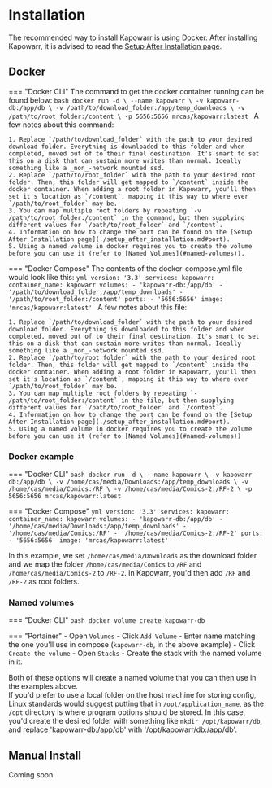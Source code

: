 # Installation

The recommended way to install Kapowarr is using Docker. After installing Kapowarr, it is advised to read the [Setup After Installation page](./setup_after_installation.md).

## Docker
=== "Docker CLI"
	The command to get the docker container running can be found below:
	```bash
	docker run -d \
		--name kapowarr \
		-v kapowarr-db:/app/db \
		-v /path/to/download_folder:/app/temp_downloads \
		-v /path/to/root_folder:/content \
		-p 5656:5656
		mrcas/kapowarr:latest
	```
	A few notes about this command:

	1. Replace `/path/to/download_folder` with the path to your desired download folder. Everything is downloaded to this folder and when completed, moved out of to their final destination. It's smart to set this on a disk that can sustain more writes than normal. Ideally something like a _non_-network mounted ssd.
	2. Replace `/path/to/root_folder` with the path to your desired root folder. Then, this folder will get mapped to `/content` inside the docker container. When adding a root folder in Kapowarr, you'll then set it's location as `/content`, mapping it this way to where ever `/path/to/root_folder` may be.
	3. You can map multiple root folders by repeating `-v /path/to/root_folder:/content` in the command, but then supplying different values for `/path/to/root_folder` and `/content`.
	4. Information on how to change the port can be found on the [Setup After Installation page](./setup_after_installation.md#port).
	5. Using a named volume in docker requires you to create the volume before you can use it (refer to [Named Volumes](#named-volumes)).

=== "Docker Compose"
	The contents of the docker-compose.yml file would look like this:
	```yml
	version: '3.3'
	services:
		kapowarr:
			container_name: kapowarr
			volumes:
				- 'kapowarr-db:/app/db'
				- '/path/to/download_folder:/app/temp_downloads'
				- '/path/to/root_folder:/content'
			ports:
				- '5656:5656'
			image: 'mrcas/kapowarr:latest'
	```
	A few notes about this file:

	1. Replace `/path/to/download_folder` with the path to your desired download folder. Everything is downloaded to this folder and when completed, moved out of to their final destination. It's smart to set this on a disk that can sustain more writes than normal. Ideally something like a _non_-network mounted ssd.
	2. Replace `/path/to/root_folder` with the path to your desired root folder. Then, this folder will get mapped to `/content` inside the docker container. When adding a root folder in Kapowarr, you'll then set it's location as `/content`, mapping it this way to where ever `/path/to/root_folder` may be.
	3. You can map multiple root folders by repeating `- /path/to/root_folder:/content` in the file, but then supplying different values for `/path/to/root_folder` and `/content`.
	4. Information on how to change the port can be found on the [Setup After Installation page](./setup_after_installation.md#port).
	5. Using a named volume in docker requires you to create the volume before you can use it (refer to [Named Volumes](#named-volumes))

### Docker example
=== "Docker CLI"
	```bash
	docker run -d \
		--name kapowarr \
		-v kapowarr-db:/app/db \
		-v /home/cas/media/Downloads:/app/temp_downloads \
		-v /home/cas/media/Comics:/RF \
		-v /home/cas/media/Comics-2:/RF-2 \
		-p 5656:5656
		mrcas/kapowarr:latest
	```

=== "Docker Compose"
	```yml
	version: '3.3'
	services:
		kapowarr:
			container_name: kapowarr
			volumes:
				- 'kapowarr-db:/app/db'
				- '/home/cas/media/Downloads:/app/temp_downloads'
				- '/home/cas/media/Comics:/RF'
				- '/home/cas/media/Comics-2:/RF-2'
			ports:
				- '5656:5656'
			image: 'mrcas/kapowarr:latest'
	```

In this example, we set `/home/cas/media/Downloads` as the download folder and we map the folder `/home/cas/media/Comics` to `/RF` and `/home/cas/media/Comics-2` to `/RF-2`. In Kapowarr, you'd then add `/RF` and `/RF-2` as root folders.

### Named volumes
=== "Docker CLI"
    ```bash
    docker volume create kapowarr-db
    ```

=== "Portainer"
    - Open `Volumes`
    - Click `Add Volume`
    - Enter name matching the one you'll use in compose (`kapowarr-db`, in the above example)
    - Click `Create the volume`
    - Open `Stacks`
    - Create the stack with the named volume in it.

Both of these options will create a named volume that you can then use in the examples above.  
If you'd prefer to use a local folder on the host machine for storing config, Linux standards would suggest putting that in `/opt/application_name`, as the `/opt` directory is where program options should be stored. 
In this case, you'd create the desired folder with something like `mkdir /opt/kapowarr/db`, and replace 'kapowarr-db:/app/db' with '/opt/kapowarr/db:/app/db'.

## Manual Install
Coming soon

